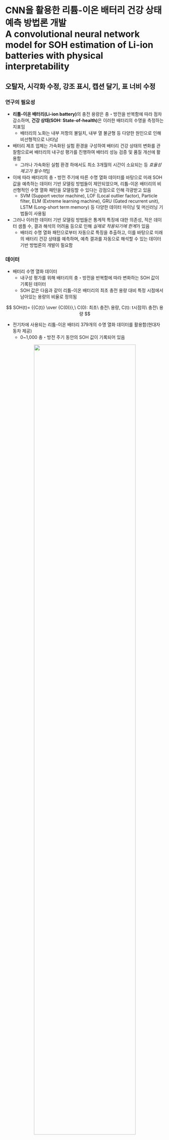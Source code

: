 # CNN을 활용한 리튬-이온 배터리 건강 상태 예측 방법론 개발 </br> A convolutional neural network model for SOH estimation of Li-ion batteries with physical interpretability

## 오탈자, 시각화 수정, 강조 표시, 캡션 달기, 표 너비 수정

### 연구의 필요성
- <b>리튬-이온 배터리(Li-ion battery)</b>의 충전 용량은 충・방전을 반복함에 따라 점차 감소하며, <b>건강 상태(SOH: State-of-health)</b>은 이러한 배터리의 수명을 측정하는 지표임
  - 배터리의 노화는 내부 저항의 불일치, 내부 열 불균형 등 다양한 원인으로 인해 비선형적으로 나타남
- 배터리 제조 업체는 가속화된 실험 환경을 구성하여 배터리 건강 상태의 변화를 관찰함으로써 배터리의 내구성 평가를 진행하여 배터리 성능 검증 및 품질 개선에 활용함
  - 그러나 가속화된 실험 환경 하에서도 최소 3개월의 시간이 소요되는 등 <em>효율성 제고가 필수적</em>임
- 이에 따라 배터리의 충・방전 주기에 따른 수명 열화 데이터를 바탕으로 미래 SOH 값을 예측하는 데이터 기반 모델링 방법들이 제안되었으며, 리튬-이온 배터리의 비선형적인 수명 열화 패턴을 모델링할 수 있다는 강점으로 인해 각광받고 있음
  - SVM (Support vector machine), LOF (Local outlier factor), Particle filter, ELM (Extreme learning machine), GRU (Gated recurrent unit), LSTM (Long-short term memory) 등 다양한 데이터 마이닝 및 머신러닝 기법들이 사용됨
- 그러나 이러한 데이터 기반 모델링 방법들은 통계적 특징에 대한 의존성, 적은 데이터 샘플 수, 결과 해석의 어려움 등으로 인해 <em>실제로 적용되기에 한계</em>가 있음
  - 배터리 수명 열화 패턴으로부터 자동으로 특징을 추출하고, 이를 바탕으로 미래의 배터리 건강 상태를 예측하며, 예측 결과를 자동으로 해석할 수 있는 데이터 기반 방법론의 개발이 필요함

### 데이터
- 배터리 수명 열화 데이터
  - 내구성 평가를 위해 배터리의 충・방전을 반복함에 따라 변화하는 SOH 값이 기록된 데이터
  - SOH 값은 다음과 같이 리튬-이온 배터리의 최초 충전 용량 대비 특정 시점에서 남아있는 용량의 비율로 정의됨

$$ SOH(t)= {{C(t)} \over {C(0)}},\ C(0): 최초\ 충전\ 용량, C(t): t시점의\ 충전\ 용량 $$

- 전기차에 사용되는 리튬-이온 배터리 379개의 수명 열화 데이터를 활용함(현대자동차 제공)
  - 0~1,000 충・방전 주기 동안의 SOH 값이 기록되어 있음

<p align="center"><img src="https://github.com/glee2/Markdown-practice/blob/main/2_SOH_estimation/Figure1.jpg?raw=true" width="80%" height="80%"></p>
<p align="center"><u><b> 리튬-이온 배터리 수명 열화 데이터 예시 </b></u></p>

### 방법론
- RP (Recurrence plot), GAF (Gramian angular fields)와 같은 시계열-이미지 변환 방법(time-series imaging methods)을 활용하여 시계열 형태인 배터리 수명 열화 데이터를 이미지 형태의 데이터로 변환함
  - RP: 시계열 데이터 내 값의 변화를 공간 궤적으로 표현하고, 각 공간 궤적에 위치하는 점 사이 거리를 바탕으로 2차원 행렬을 구성하여 이미지 형태로 변환하는 방법
  - GAF: 시계열 데이터의 각 시점의 값 사이의 상관 관계를 극좌표를 기준으로 표현하여 이미지 형태로 변환하는 방법. 시계열 데이터의 값을 각도의 합 또는 차를 이용하여 나타내며, 이에 따라 Gramian angular summation field (GASF)와 Gramian angular difference field (GADF)의 두 가지 방식으로 구분됨
  - 본 연구에서는 RP와 GAF 방법을 통해 배터리 수명 열화 데이터를 다음과 같이 충・방전 주기에 따른 2차원 이미지로 변환함

<p align="center"><img src="https://github.com/glee2/Markdown-practice/blob/main/2_SOH_estimation/Figure2.png?raw=true" width="80%" height="80%"></p>

- 이미지 데이터 처리에 강점이 있는 CNN (Convolutional neural networks)을 활용하여 배터리 수명 열화 데이터의 초기 충・방전 주기(예: 100주기)의 SOH 값을 입력으로, 후기 충・방전 주기(예: 700주기)의 SOH 값을 출력으로 하는 회귀 예측 모델을 구축함
  - CNN 모델에 RP와 GAF 이미지를 병렬로 입력함으로써 미래 SOH 값 예측에 배터리 수명 열화 패턴에 대한 풍부한 정보를 반영하도록 함

<p align="center"><img src="https://github.com/glee2/Markdown-practice/blob/main/2_SOH_estimation/Figure3.png?raw=true" width="80%" height="80%"></p>

- CAM (Class activation map) 기법을 도입하여 미래 SOH 값에 영향을 미치는 배터리의 초기 충・방전 주기의 주요한 시계열적 특징을 포착함
  
### 실험 설계
- 배터리 건강 상태 예측 범위
  - 다양한 맥락에서의 배터리 건강 상태 예측에 대한 시사점을 제공하기 위해, 입력과 출력 시점을 달리하여 다양한 예측 범위를 설정하였음

|예측 범위|주기|
|-----|-----|
|입력 시점|50|
||100|
||150|
||200|
||250|
|출력 시점|300|
||500|
||700|

- 예측 성능 평가
  - 다음과 같이 회귀 예측을 위한 성능 평가 지표를 도입하여, 배터리 건강 상태 예측에 대한 성능 평가를 수행함

$$ MAPE={1 \over N} \sum^{N}_{i=1}({{|{SOH^{i}_{t}-\widehat{SOH}^{i}_{t}}|} \over {SOH^{i}_{t}}})*100 $$

<math xmlns="http://www.w3.org/1998/Math/MathML" style="color:rgba(0,0,0,255);color:rgb(0,0,0);font-size:36.00pt;"><!--latexit:AAAFPHjabVNdTBxVFD537rYFWroD9IfSv6ksCm2puy1apKIsBQq2DLS7CwssrLOz
d3enzM6sM3eh2+0k96GpxuiD8aHaBxWIsTXGv2hjTKoxihpjiAJRE6OmT30xPvhi
TGPi3R8rmt6byZxz7vn5znfPjWV0zaZe7yoSsGvd+g1VYc8MsWzNNMY8iqWmNK4F
PdTMhD1m7CxRqV0L6NIrUdEtB06SHIn7y07fVlQGLdOkDL0l7tu4qene+5pb9h84
2Hro/geOPdzV89jJ02fGJ6YUkjibztBsyGNkdX2lerNbbPCMyoFD0yRnj/N/uciI
R9UV275WU1u3Zeu27fU7mMAwc7F1bD3bwCpYJau6tnPX7j17pX33NLKNbBPbzNys
hjWwnWw328OkcEyxia4ZJKSaumkF02achKhGdRLOWERJx3QymVaShpbQVIXydoNx
hRLeVkxRp5OWmTXixwuB47aZtVQSJOdoI5TXitfnPnykLSQHzpzojsiBomMgo6ik
zyvxDSJi1csPHm1/aLzUhqGkSbgkEnu0HDDf3hGWA0PFfkXXsrvzkUfHOAE2tTQj
ycRhnsDfXeR5MEsVjjdQPFnwHy/ElZSVXnffif6BOzoH46dcimUpsVkt28HqouJy
JG6q2TQxaBHBhM+boZN5xaKaqhOnKpK1Ccc+rSTJBBcLWO3JfJE1R2rilriUMC3+
GVQqWtdG5JW0befSMe6ZVmjK/v9ZwXi3s4ksTbRP5jUjw5EaaqlQIqtL1JRoLkOk
uGZxXvQcFxTV0jhWSU0plqJSPp1VhcE5JQ/PDbItc0NsK6sfkQN9HOBqIBhyj4yG
x7ge0M4TTkyiT1eSNtdl3lhjV3PpCkWRbWPbRwZNQ1FNznRkspxhPtLB1ejjnMke
TS0MhmLl5qMFY0yNirVrCI6XOJ+Pd9zV3tjVXaq1nHSntMKMU40j8C/KuZkbV59n
u3jKaZ2X7eGDNz/dUZgq40hbn0/iG1h14W6f6B9ge0u3qA76h3s78z4pYvLXJsmO
FLGz6am87ETzWqfPac7nL+QDQ/1TeY1bqNMamdXiJKXQgtH5x+pccMoJ1vo6Tst+
n9dbxRHNzEbFujsj9y8FCzPRDqiAGmgAD7TAYTgKA3AKTkMAZsGBi/AMXIaX4Cq8
Dm/Am/A2vAvvwXX4AD6Ez+Bz+BK+gq9hCb6BZViF7+AHuAm34Ff4HW6jSrQZSegA
akPHkB/JKIRG0RiaQhqy0HnkoEvoKfQsuoxeRFfQy+gd9D76CC2iJfQj+gn9gm4K
14UbwsfCJ8KnwqLwhbAkfC/8LNwSfhP+EP4Ubgt/YReuxCKuw/W4CTfjVtyNe/E4
VnEKZ3AO5zHDT+Kn8XP4BXwFz+EF/Cp+zVXtqnWVR0VA5Wd/Dv6zXAf/Bo21stE=--><mstyle><mrow><mtable columnspacing="0.167em" columnalign="right center left" displaystyle="true"><mtr><mtd><mi>M</mi><mi>A</mi><mi>P</mi><mi>E</mi><mo>=</mo><mrow><mn>1</mn><mo>\</mo><mi>o</mi><mi>v</mi><mi>e</mi><mi>r</mi><mi>N</mi></mrow><mrow><mover><mo>&#x2211;</mo><mrow><mi>N</mi></mrow></mover></mrow><mo>_</mo><mi>i</mi><mo>=</mo><mn>1</mn></mtd></mtr><mo maxsize="1">(</mo><mtr><mtd><mrow><mo lspace="0em" rspace="0em" maxsize="1">&#x2223;</mo><mrow><mi>S</mi><mi>O</mi><mrow><msup><mi>H</mi><mrow><mi>i</mi></mrow></msup></mrow><mo>_</mo><mi>t</mi></mrow><mo>-</mo><mrow><msup><mover><mrow><mi>S</mi><mi>O</mi><mi>H</mi></mrow><mo accent="true">&#x302;</mo></mover><mrow><mi>i</mi></mrow></msup></mrow><mo>_</mo><mi>t</mi></mrow></mtd></mtr><mo lspace="0em" rspace="0em" maxsize="1">&#x2223;</mo></mtable></mrow><mo>\</mo><mi>o</mi><mi>v</mi><mi>e</mi><mi>r</mi><mrow><mi>S</mi><mi>O</mi><mrow><msup><mi>H</mi><mrow><mi>i</mi></mrow></msup></mrow><mo>_</mo><mi>t</mi></mrow></mstyle></math>

$$ N: 데이터\ 샘플\ 수,\ SOH^{i}_{t}:\ i번째\ 샘플의\ 실제\ t시점에서의\ SOH\ 값,\\\ \hat{SOH}^{i}_{t}:\ 모델이\ 예측한\ i번째\ 샘플의\ t시점에서의\ SOH\ 값 $$

### 연구 결과
- 기존 데이터 기반 배터리 건강 상태 예측 방법론과의 비교 분석을 실시하여 다음의 성능 평가 결과를 얻었으며, 본 연구에서 제안한 방법론이 대부분의 예측 범위에서 가장 높은 성능을 달성하였음

<p align="center"><img src="https://github.com/glee2/Markdown-practice/blob/main/2_SOH_estimation/Figure4.png?raw=true" width="80%" height="80%"></p>

- CAM 기법을 활용하여 미래 SOH 값에 대한 초기 충・방전 주기의 SOH 값의 영향을 다음과 같이 활성화 맵의 형태로 나타냄
  - 100주기 동안의 SOH 값을 입력으로 하여 700주기 시점의 SOH 값을 예측하는 CNN 모델에 대해 적용한 결과임
  - 최종 시점(700주기)의 SOH 값에 따라 0~0.7, 0.7~0.75, 0.75~0.8, 0.8~0.85, 0.85~1.0의 5가지 배터리 샘플에 대해 활성화 맵을 생성함
- 배터리 건강 상태가 정상인 경우 극초기 충・방전 주기(25~50)의 SOH 값의 영향이 큰 반면, 불량인 경우 중간 시점 충・방전 주기(50~100)의 SOH 값의 영향이 큰 것으로 나타남

<p align="center"><img src="https://github.com/glee2/Markdown-practice/blob/main/2_SOH_estimation/Figure5.png?raw=true" width="80%" height="80%"></p>

